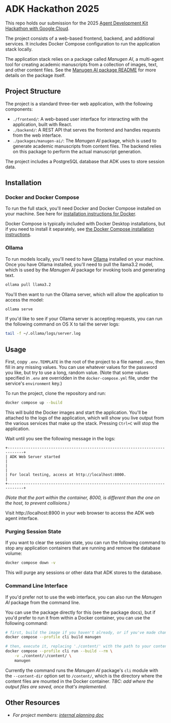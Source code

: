 # ADK Hackathon 2025

This repo holds our submission for the 2025 [Agent Development Kit Hackathon with Google Cloud](https://googlecloudmultiagents.devpost.com/).

The project consists of a web-based frontend, backend, and additional services.
It includes Docker Compose configuration to run the application stack locally.

The application stack relies on a package called *Manugen AI*, a multi-agent tool for creating academic manuscripts from a collection of images, text, and other content files.
See the [Manugen AI package README](packages/manugen-ai/README.md) for more details on the package itself.

## Project Structure

The project is a standard three-tier web application, with the following components:

- `./frontend/`: A web-based user interface for interacting with the application, built with React.
- `./backend/`: A REST API that serves the frontend and handles requests from the web interface.
- `./packages/manugen-ai/`: The *Manugen AI* package, which is used to generate academic manuscripts from content files.
  The backend relies on this package to perform the actual manuscript generation.

The project includes a PostgreSQL database that ADK uses to store session data.

## Installation

### Docker and Docker Compose

To run the full stack, you'll need Docker and Docker Compose installed on your machine.
See here for [installation instructions for Docker](https://docs.docker.com/get-docker/).

Docker Compose is typically included with Docker Desktop installations, but if you need to install it separately, see [the Docker Compose installation instructions](https://docs.docker.com/compose/install/).

### Ollama

To run models locally, you'll need to have [Ollama](https://ollama.com/) installed on your machine.
Once you have Ollama installed, you'll need to pull the llama3.2 model, which is used by the *Manugen AI* package for invoking tools and generating text.

```bash
ollama pull llama3.2
```

You'll then want to run the Ollama server, which will allow the application to access the model:

```bash
ollama serve
```

If you'd like to see if your Ollama server is accepting requests, you can run the following command on OS X to tail the server logs:

```bash
tail -f ~/.ollama/logs/server.log
```

## Usage

First, copy `.env.TEMPLATE` in the root of the project to a file named `.env`, then fill in any missing values.
You can use whatever values for the password you like, but try to use a long, random value.
(Note that some values specified in `.env` are overridden in the `docker-compose.yml` file, under the service's `environment` key.)

To run the project, clone the repository and run:

```bash
docker compose up --build
```

This will build the Docker images and start the application.
You'll be attached to the logs of the application, which will show you live output from the various services that make up the stack.
Pressing `Ctrl+C` will stop the application.

Wait until you see the following message in the logs:

```
+-----------------------------------------------------------------------------+
| ADK Web Server started                                                      |
|                                                                             |
| For local testing, access at http://localhost:8000.                         |
+-----------------------------------------------------------------------------+
```

*(Note that the port within the container, 8000, is different than the one on the host, to prevent collisions.)*

Visit http://localhost:8900 in your web browser to access the ADK web agent interface.

### Purging Session State

If you want to clear the session state, you can run the following command to stop any application containers that are running and remove the database volume:

```bash
docker compose down -v
```

This will purge any sessions or other data that ADK stores to the database.

### Command Line Interface

If you'd prefer not to use the web interface, you can also run the *Manugen AI* package from the command line.

You can use the package directly for this (see the package docs), but if you'd prefer to run it from within a Docker container, you can use the following command:

```bash
# first, build the image if you haven't already, or if you've made changes to the package
docker compose --profile cli build manugen

# then, execute it, replacing './content/' with the path to your content files
docker compose --profile cli run --build --rm \
    -v ./content/:/content/ \
    manugen
```

Currently the command runs the *Manugen AI* package's `cli` module with the `--content-dir` option set to `/content/`, which is the directory where the content files are mounted in the Docker container.
*TBC: add where the output files are saved, once that's implemented.*

## Other Resources

- *For project members: [internal planning doc](https://olucdenver.sharepoint.com/:w:/r/sites/CenterforHealthAI939-SoftwareEngineering/Shared%20Documents/Software%20Engineering/Projects/PivLab%20-%20ADK%20Hackathon/Agent%20Development%20Kit%20Hackathon%20with%20Google%20Cloud.docx?d=w0cfff935f2754c3492489ef5b15fe2f4&csf=1&web=1&e=NRM3en)*
